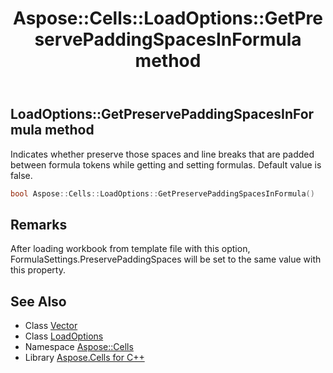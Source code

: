 ﻿---
title: Aspose::Cells::LoadOptions::GetPreservePaddingSpacesInFormula method
linktitle: GetPreservePaddingSpacesInFormula
second_title: Aspose.Cells for C++ API Reference
description: 'Aspose::Cells::LoadOptions::GetPreservePaddingSpacesInFormula method. Indicates whether preserve those spaces and line breaks that are padded between formula tokens while getting and setting formulas. Default value is false in C++.'
type: docs
weight: 4500
url: /cpp/aspose.cells/loadoptions/getpreservepaddingspacesinformula/
---
## LoadOptions::GetPreservePaddingSpacesInFormula method


Indicates whether preserve those spaces and line breaks that are padded between formula tokens while getting and setting formulas. Default value is false.

```cpp
bool Aspose::Cells::LoadOptions::GetPreservePaddingSpacesInFormula()
```

## Remarks


After loading workbook from template file with this option, FormulaSettings.PreservePaddingSpaces will be set to the same value with this property. 
## See Also

* Class [Vector](../../vector/)
* Class [LoadOptions](../)
* Namespace [Aspose::Cells](../../)
* Library [Aspose.Cells for C++](../../../)
